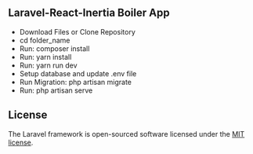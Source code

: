 ## Laravel-React-Inertia Boiler App

- Download Files or Clone Repository
- cd folder_name
- Run: composer install
- Run: yarn install
- Run: yarn run dev
- Setup database and update .env file
- Run Migration: php artisan migrate
- Run: php artisan serve


## License

The Laravel framework is open-sourced software licensed under the [MIT license](https://opensource.org/licenses/MIT).
